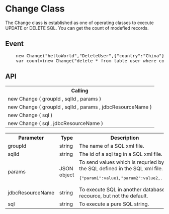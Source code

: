 <H1>Change Class</H1>

The Change class is established as one of operating classes to execute UPDATE or DELETE SQL.
You can get the count of modefied records.
<h2>Event</h2>
<pre>
	new Change("helloWorld","DeleteUser",{"country":"China"});
	var count=(new Change("delete * from table_user where country='China'")).count;
</pre>

<h2>API</h2>

<table>
<tr><th>Calling</th></tr>
<tr><td>new Change ( groupId , sqlId , params )</td></tr>
<tr><td>new Change ( groupId , sqlId , params , jdbcResourceName )</td></tr>
<tr><td>new Change ( sql )</td></tr>
<tr><td>new Change ( sql , jdbcResourceName )</td></tr>
</table>

<table>
<tr><th>Parameter</th><th>Type</th><th>Description</th></tr>
<tr><td>groupId</td><td>string</td><td>The name of a SQL xml file.</td></tr>
<tr><td>sqlId</td><td>string</td><td>The id of a sql tag in a SQL xml file.</td></tr>
<tr><td>params</td><td>JSON object</td>
<td>To send values which is requried by the SQL defined in the SQL xml file. 
<pre>{"param1":value1,"param2":value2,...}</pre>
</td></tr>
<tr><td>jdbcResourceName</td><td>string</td><td>To execute SQL in another database recource, but not the default. </td></tr>
<tr><td>sql</td><td>string</td><td>To execute a pure SQL string.</td></tr>
</table>

